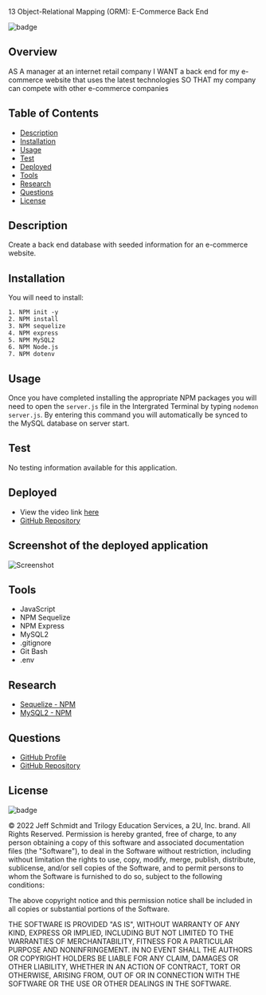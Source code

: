 13 Object-Relational Mapping (ORM): E-Commerce Back End

![badge](https://img.shields.io/badge/License-mit-blue)

## Overview

AS A manager at an internet retail company
I WANT a back end for my e-commerce website that uses the latest technologies
SO THAT my company can compete with other e-commerce companies

## Table of Contents

- [Description](#description)
- [Installation](#installation)
- [Usage](#usage)
- [Test](#test)
- [Deployed](#deployed)
- [Tools](#tools)
- [Research](#research)
- [Questions](#questions)
- [License](#license)

## Description

Create a back end database with seeded information for an e-commerce website.

## Installation

You will need to install:

    1. NPM init -y
    2. NPM install
    3. NPM sequelize
    4. NPM express
    5. NPM MySQL2
    6. NPM Node.js
    7. NPM dotenv

## Usage

Once you have completed installing the appropriate NPM packages you will need to open the `server.js` file in the Intergrated Terminal by typing `nodemon server.js`. By entering this command you will automatically be synced to the MySQL database on server start. 

## Test

No testing information available for this application.

## Deployed

- View the video link [here]()
- [GitHub Repository](https://github.com/Jeff-T-Schmidt/E-Commerce)

## Screenshot of the deployed application

![Screenshot](https://user-images.githubusercontent.com/101135703/166862349-f2f9334f-8784-4766-a0d1-280a4dd474bc.png)

## Tools

- JavaScript
- NPM Sequelize
- NPM Express 
- MySQL2
- .gitignore
- Git Bash
- .env

## Research

- [Sequelize - NPM](https://www.npmjs.com/package/sequelize)
- [MySQL2 - NPM](https://www.npmjs.com/package/mysql2)

## Questions

- [GitHub Profile](https://github.com/Jeff-T-Schmidt)
- [GitHub Repository](https://github.com/Jeff-T-Schmidt/E-Commerce)

## License

![badge](https://img.shields.io/badge/License-mit-blue)

© 2022 Jeff Schmidt and Trilogy Education Services, a 2U, Inc. brand. All Rights Reserved. Permission is hereby
granted, free of charge, to any person obtaining a copy of this software and associated documentation files (the
"Software"), to deal in the Software without restriction, including without limitation the rights to use, copy, modify,
merge, publish, distribute, sublicense, and/or sell copies of the Software, and to permit persons to whom the Software
is furnished to do so, subject to the following conditions:

The above copyright notice and this permission notice shall be included in all copies or substantial portions of the
Software.

THE SOFTWARE IS PROVIDED "AS IS", WITHOUT WARRANTY OF ANY KIND, EXPRESS OR IMPLIED, INCLUDING BUT NOT LIMITED TO THE
WARRANTIES OF MERCHANTABILITY, FITNESS FOR A PARTICULAR PURPOSE AND NONINFRINGEMENT. IN NO EVENT SHALL THE AUTHORS OR
COPYRIGHT HOLDERS BE LIABLE FOR ANY CLAIM, DAMAGES OR OTHER LIABILITY, WHETHER IN AN ACTION OF CONTRACT, TORT OR
OTHERWISE, ARISING FROM, OUT OF OR IN CONNECTION WITH THE SOFTWARE OR THE USE OR OTHER DEALINGS IN THE SOFTWARE.